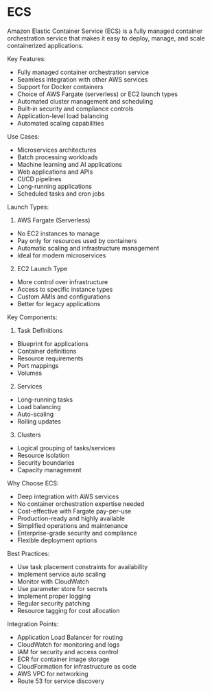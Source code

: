 # ECS
Amazon Elastic Container Service (ECS) is a fully managed container orchestration service that makes it easy to deploy, manage, and scale containerized applications.

Key Features:
- Fully managed container orchestration service
- Seamless integration with other AWS services
- Support for Docker containers
- Choice of AWS Fargate (serverless) or EC2 launch types
- Automated cluster management and scheduling
- Built-in security and compliance controls
- Application-level load balancing
- Automated scaling capabilities

Use Cases:
- Microservices architectures
- Batch processing workloads
- Machine learning and AI applications
- Web applications and APIs
- CI/CD pipelines
- Long-running applications
- Scheduled tasks and cron jobs

Launch Types:

1. AWS Fargate (Serverless)
- No EC2 instances to manage
- Pay only for resources used by containers
- Automatic scaling and infrastructure management
- Ideal for modern microservices

2. EC2 Launch Type
- More control over infrastructure
- Access to specific instance types
- Custom AMIs and configurations
- Better for legacy applications

Key Components:

1. Task Definitions
- Blueprint for applications
- Container definitions
- Resource requirements
- Port mappings
- Volumes

2. Services
- Long-running tasks
- Load balancing
- Auto-scaling
- Rolling updates

3. Clusters
- Logical grouping of tasks/services
- Resource isolation
- Security boundaries
- Capacity management

Why Choose ECS:
- Deep integration with AWS services
- No container orchestration expertise needed
- Cost-effective with Fargate pay-per-use
- Production-ready and highly available
- Simplified operations and maintenance
- Enterprise-grade security and compliance
- Flexible deployment options

Best Practices:
- Use task placement constraints for availability
- Implement service auto scaling
- Monitor with CloudWatch
- Use parameter store for secrets
- Implement proper logging
- Regular security patching
- Resource tagging for cost allocation

Integration Points:
- Application Load Balancer for routing
- CloudWatch for monitoring and logs
- IAM for security and access control
- ECR for container image storage
- CloudFormation for infrastructure as code
- AWS VPC for networking
- Route 53 for service discovery


 
